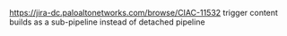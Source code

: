 https://jira-dc.paloaltonetworks.com/browse/CIAC-11532
trigger content builds as a sub-pipeline instead of detached pipeline